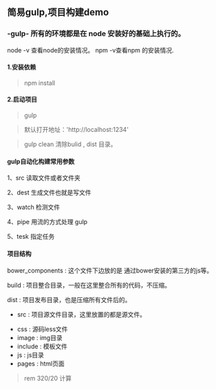 ## 简易gulp,项目构建demo

### -gulp- 所有的环境都是在 node 安装好的基础上执行的。

node -v 查看node的安装情况。
npm -v查看npm 的安装情况.

#### 1.安装依赖
> npm install

#### 2.启动项目
> gulp

> 默认打开地址：'http://localhost:1234'

> gulp clean 清除bulid , dist 目录。

#### gulp自动化构建常用参数

1、src 读取文件或者文件夹

2、dest 生成文件也就是写文件

3、watch 检测文件

4、pipe 用流的方式处理 gulp

5、tesk 指定任务

#### 项目结构

bower_components : 这个文件下边放的是 通过bower安装的第三方的js等。

build : 项目整合目录，一般在这里整合所有的代码，不压缩。

dist : 项目发布目录，也是压缩所有文件后的。

+ src : 项目源文件目录，这里放置的都是源文件。
- css : 源码less文件
- image : img目录
- include : 模板文件
- js : js目录 
- pages : html页面

> rem 320/20 计算


 
